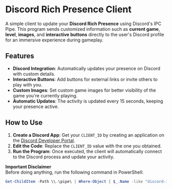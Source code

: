 # Discord Rich Presence Client

A simple client to update your **Discord Rich Presence** using Discord's IPC Pipe. This program sends customized information such as **current game**, **level**, **images**, and **interactive buttons** directly to the user's Discord profile for an immersive experience during gameplay.

## Features

- **Discord Integration**: Automatically updates your presence on Discord with custom details.
- **Interactive Buttons**: Add buttons for external links or invite others to play with you.
- **Custom Images**: Set custom game images for better visibility of the game you're currently playing.
- **Automatic Updates**: The activity is updated every 15 seconds, keeping your presence active.

## How to Use

1. **Create a Discord App**: Get your `CLIENT_ID` by creating an application on the [Discord Developer Portal](https://discord.com/developers/applications).
2. **Edit the Code**: Replace the `CLIENT_ID` value with the one you obtained.
3. **Run the Program**: Once executed, the client will automatically connect to the Discord process and update your activity.

**Important Disclaimer**  
Before doing anything, run the following command in PowerShell:

```powershell
Get-ChildItem -Path \\.\pipe\ | Where-Object { $_.Name -like "discord-ipc-*" }

